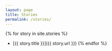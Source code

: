 ```yaml
---
layout: page
title: Stories
permalink: /stories/
---
```


{% for story in site.stories %}
- [{{ story.title }}]({{ story.url }})
{% endfor %} 